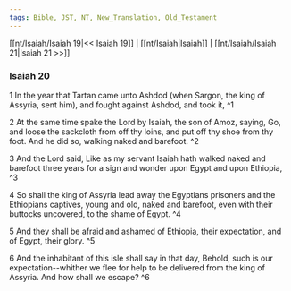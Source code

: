 ```yaml
---
tags: Bible, JST, NT, New_Translation, Old_Testament
---
```


[[nt/Isaiah/Isaiah 19|<< Isaiah 19]] | [[nt/Isaiah|Isaiah]] | [[nt/Isaiah/Isaiah 21|Isaiah 21 >>]]

### Isaiah 20

1 In the year that Tartan came unto Ashdod (when Sargon, the king of Assyria, sent him), and fought against Ashdod, and took it,  ^1

2 At the same time spake the Lord by Isaiah, the son of Amoz, saying, Go, and loose the sackcloth from off thy loins, and put off thy shoe from thy foot. And he did so, walking naked and barefoot.  ^2

3 And the Lord said, Like as my servant Isaiah hath walked naked and barefoot three years for a sign and wonder upon Egypt and upon Ethiopia,  ^3

4 So shall the king of Assyria lead away the Egyptians prisoners and the Ethiopians captives, young and old, naked and barefoot, even with their buttocks uncovered, to the shame of Egypt.  ^4

5 And they shall be afraid and ashamed of Ethiopia, their expectation, and of Egypt, their glory.  ^5

6 And the inhabitant of this isle shall say in that day, Behold, such is our expectation\--whither we flee for help to be delivered from the king of Assyria. And how shall we escape?  ^6

 
